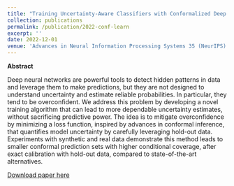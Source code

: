 ```yaml
---
title: "Training Uncertainty-Aware Classifiers with Conformalized Deep Learning"
collection: publications
permalink: /publication/2022-conf-learn
excerpt: ''
date: 2022-12-01
venue: 'Advances in Neural Information Processing Systems 35 (NeurIPS)'
---
```


**Abstract**

Deep neural networks are powerful tools to detect hidden patterns in data and leverage them to make predictions, but they are not designed to understand uncertainty and estimate reliable probabilities. In particular, they tend to be overconfident. We address this problem by developing a novel training algorithm that can lead to more dependable uncertainty estimates, without sacrificing predictive power. The idea is to mitigate overconfidence by minimizing a loss function, inspired by advances in conformal inference, that quantifies model uncertainty by carefully leveraging hold-out data. Experiments with synthetic and real data demonstrate this method leads to smaller conformal prediction sets with higher conditional coverage, after exact calibration with hold-out data, compared to state-of-the-art alternatives. 

[Download paper here](http://msesia.github.io/files/conformalized_learning.pdf)